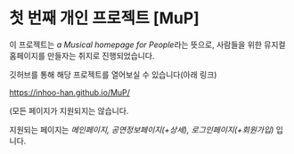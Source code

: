 # 첫 번째 개인 프로젝트 [MuP]

이 프로젝트는 <i>a Musical homepage for People</i>라는 뜻으로, 사람들을 위한 뮤지컬 홈페이지를 만들자는 취지로 진행되었습니다.

깃허브를 통해 해당 프로젝트를 열어보실 수 있습니다(아래 링크)

https://inhoo-han.github.io/MuP/

(모든 페이지가 지원되지는 않습니다. 

지원되는 페이지는 <i>메인페이지, 공연정보페이지(+상세), 로그인페이지(+회원가입)</i> 입니다. 
